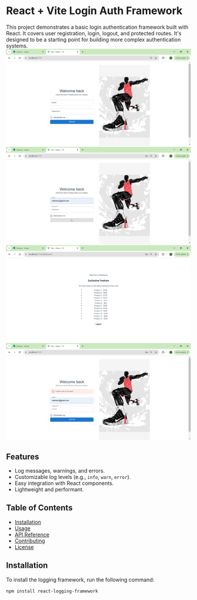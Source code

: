 #  React + Vite  Login Auth Framework

This project demonstrates a basic login authentication framework built with React. It covers user registration, login, logout, and protected routes.  It's designed to be a starting point for building more complex authentication systems.
![Project Screenshot 1](/src/assets/images/Screenshot%202025-02-09%20123829.png)
![Project Screenshot 2](/src/assets/images/Screenshot%202025-02-09%20123904.png)
![Project Screenshot 3](/src/assets/images/Screenshot%202025-02-09%20123914.png)
![Project Screenshot 4](/src/assets/images/Screenshot%202025-02-09%20123943.png)

## Features
- Log messages, warnings, and errors.
- Customizable log levels (e.g., `info`, `warn`, `error`).
- Easy integration with React components.
- Lightweight and performant.

## Table of Contents
- [Installation](#installation)
- [Usage](#usage)
- [API Reference](#api-reference)
- [Contributing](#contributing)
- [License](#license)

## Installation
To install the logging framework, run the following command:

```bash
npm install react-logging-framework
